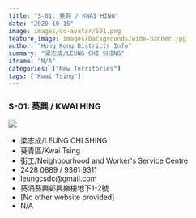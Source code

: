 ```yaml
---
title: "S-01: 葵興 / KWAI HING"
date: "2020-10-15"
image: images/dc-avatar/S01.png
feature_image: images/backgrounds/wide-banner.jpg
author: "Hong Kong Districts Info"
summary: "梁志成/LEUNG CHI SHING"
iframe: "N/A"
categories: ["New Territories"]
tags: ["Kwai Tsing"]
---
```


### S-01: 葵興 / KWAI HING  
![](/images/dc-avatar/S01.png)  

 - 梁志成/LEUNG CHI SHING  
 - 葵青區/Kwai Tsing  
 - 街工/Neighbourhood and Worker's Service Centre  
 - 2428 0889 / 9361 9311  
 - leungcsdc@gmail.com  
 - 葵涌葵興邨興樂樓地下1-2號  
 - [No other website provided]  
 - N/A
